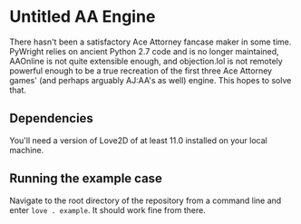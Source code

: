 # Untitled AA Engine
There hasn't been a satisfactory Ace Attorney fancase maker in some time. PyWright relies on ancient Python 2.7 code and is no longer maintained, AAOnline is not quite extensible enough, and objection.lol is not remotely powerful enough to be a true recreation of the first three Ace Attorney games' (and perhaps arguably AJ:AA's as well) engine. This hopes to solve that.
## Dependencies
You'll need a version of Love2D of at least 11.0 installed on your local machine.
## Running the example case
Navigate to the root directory of the repository from a command line and enter `love . example`. It should work fine from there. 